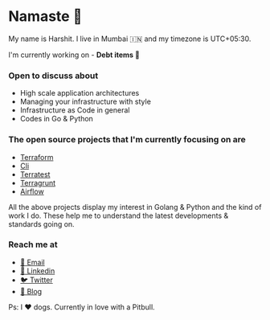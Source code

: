 # Namaste 🙏

My name is Harshit. I live in Mumbai 🇮🇳 and my timezone is UTC+05:30.

I'm currently working on - **Debt items 🤖**

### Open to discuss about

- High scale application architectures
- Managing your infrastructure with style
- Infrastructure as Code in general
- Codes in Go & Python

### The open source projects that I'm currently focusing on are

- [Terraform](https://github.com/hashicorp/terraform)
- [Cli](https://github.com/mitchellh/cli)
- [Terratest](https://github.com/gruntwork-io/terratest)
- [Terragrunt](https://github.com/gruntwork-io/terragrunt)
- [Airflow](https://github.com/apache/airflow)

All the above projects display my interest in Golang & Python and the kind of work I do. 
These help me to understand the latest developments & standards going on. 

### Reach me at

- [📧 Email](mailto:sharma1612harshit@gmail.com)
- [👤 Linkedin](https://www.linkedin.com/in/sharma1612harshit/)
- [🐦 Twitter](https://twitter.com/harrydbst)
- [📝 Blog](https://sharma1612harshit.medium.com/)

Ps: I ❤️ dogs. Currently in love with a Pitbull.
